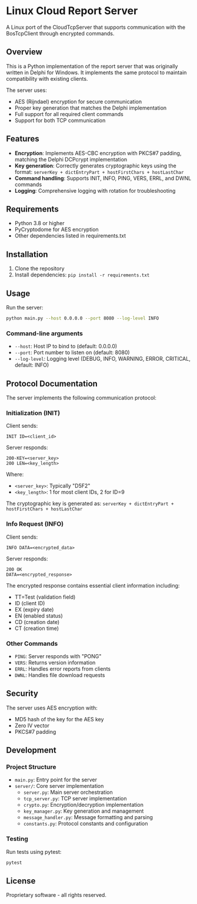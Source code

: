 # Linux Cloud Report Server

A Linux port of the CloudTcpServer that supports communication with the BosTcpClient through encrypted commands.

## Overview

This is a Python implementation of the report server that was originally written in Delphi for Windows. It implements the same protocol to maintain compatibility with existing clients.

The server uses:
- AES (Rijndael) encryption for secure communication
- Proper key generation that matches the Delphi implementation
- Full support for all required client commands
- Support for both TCP communication

## Features

- **Encryption**: Implements AES-CBC encryption with PKCS#7 padding, matching the Delphi DCPcrypt implementation
- **Key generation**: Correctly generates cryptographic keys using the format: `serverKey + dictEntryPart + hostFirstChars + hostLastChar`
- **Command handling**: Supports INIT, INFO, PING, VERS, ERRL, and DWNL commands
- **Logging**: Comprehensive logging with rotation for troubleshooting

## Requirements

- Python 3.8 or higher
- PyCryptodome for AES encryption
- Other dependencies listed in requirements.txt

## Installation

1. Clone the repository
2. Install dependencies: `pip install -r requirements.txt`

## Usage

Run the server:

```bash
python main.py --host 0.0.0.0 --port 8080 --log-level INFO
```

### Command-line arguments

- `--host`: Host IP to bind to (default: 0.0.0.0)
- `--port`: Port number to listen on (default: 8080)
- `--log-level`: Logging level (DEBUG, INFO, WARNING, ERROR, CRITICAL, default: INFO)

## Protocol Documentation

The server implements the following communication protocol:

### Initialization (INIT)

Client sends:
```
INIT ID=<client_id>
```

Server responds:
```
200-KEY=<server_key>
200 LEN=<key_length>
```

Where:
- `<server_key>`: Typically "D5F2"
- `<key_length>`: 1 for most client IDs, 2 for ID=9

The cryptographic key is generated as:
`serverKey + dictEntryPart + hostFirstChars + hostLastChar`

### Info Request (INFO)

Client sends:
```
INFO DATA=<encrypted_data>
```

Server responds:
```
200 OK
DATA=<encrypted_response>
```

The encrypted response contains essential client information including:
- TT=Test (validation field)
- ID (client ID)
- EX (expiry date)
- EN (enabled status)
- CD (creation date)
- CT (creation time)

### Other Commands

- `PING`: Server responds with "PONG"
- `VERS`: Returns version information
- `ERRL`: Handles error reports from clients
- `DWNL`: Handles file download requests

## Security

The server uses AES encryption with:
- MD5 hash of the key for the AES key
- Zero IV vector
- PKCS#7 padding

## Development

### Project Structure

- `main.py`: Entry point for the server
- `server/`: Core server implementation
  - `server.py`: Main server orchestration
  - `tcp_server.py`: TCP server implementation  
  - `crypto.py`: Encryption/decryption implementation
  - `key_manager.py`: Key generation and management
  - `message_handler.py`: Message formatting and parsing
  - `constants.py`: Protocol constants and configuration

### Testing

Run tests using pytest:

```bash
pytest
```

## License

Proprietary software - all rights reserved. 